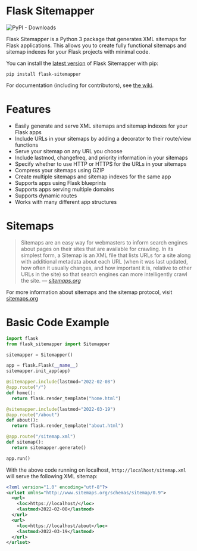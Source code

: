 # Flask Sitemapper
![PyPI - Downloads](https://img.shields.io/pypi/dm/flask-sitemapper)

Flask Sitemapper is a Python 3 package that generates XML sitemaps for Flask applications. This allows you to create fully functional sitemaps and sitemap indexes for your Flask projects with minimal code.

You can install the [latest version](https://pypi.org/project/flask-sitemapper/) of Flask Sitemapper with pip:
```terminal
pip install flask-sitemapper
```

For documentation (including for contributors), see [the wiki](https://github.com/h-janes/flask-sitemapper/wiki).

# Features
* Easily generate and serve XML sitemaps and sitemap indexes for your Flask apps
* Include URLs in your sitemaps by adding a decorator to their route/view functions
* Serve your sitemap on any URL you choose
* Include lastmod, changefreq, and priority information in your sitemaps
* Specify whether to use HTTP or HTTPS for the URLs in your sitemaps
* Compress your sitemaps using GZIP
* Create multiple sitemaps and sitemap indexes for the same app
* Supports apps using Flask blueprints
* Supports apps serving multiple domains
* Supports dynamic routes
* Works with many different app structures

# Sitemaps
> Sitemaps are an easy way for webmasters to inform search engines about pages on their sites that are available for crawling. In its simplest form, a Sitemap is an XML file that lists URLs for a site along with additional metadata about each URL (when it was last updated, how often it usually changes, and how important it is, relative to other URLs in the site) so that search engines can more intelligently crawl the site.
> &mdash; <cite>[sitemaps.org](https://www.sitemaps.org)</cite>

For more information about sitemaps and the sitemap protocol, visit [sitemaps.org](https://www.sitemaps.org)

# Basic Code Example
```python
import flask
from flask_sitemapper import Sitemapper

sitemapper = Sitemapper()

app = flask.Flask(__name__)
sitemapper.init_app(app)

@sitemapper.include(lastmod="2022-02-08")
@app.route("/")
def home():
  return flask.render_template("home.html")

@sitemapper.include(lastmod="2022-03-19")
@app.route("/about")
def about():
  return flask.render_template("about.html")

@app.route("/sitemap.xml")
def sitemap():
  return sitemapper.generate()

app.run()
```

With the above code running on localhost, `http://localhost/sitemap.xml` will serve the following XML sitemap:
```xml
<?xml version="1.0" encoding="utf-8"?>
<urlset xmlns="http://www.sitemaps.org/schemas/sitemap/0.9">
  <url>
    <loc>https://localhost/</loc>
    <lastmod>2022-02-08</lastmod>
  </url>
  <url>
    <loc>https://localhost/about</loc>
    <lastmod>2022-03-19</lastmod>
  </url>
</urlset>
```
